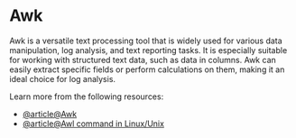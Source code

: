# Awk

Awk is a versatile text processing tool that is widely used for various data manipulation, log analysis, and text reporting tasks. It is especially suitable for working with structured text data, such as data in columns. Awk can easily extract specific fields or perform calculations on them, making it an ideal choice for log analysis.

Learn more from the following resources:

- [@article@Awk](https://www.grymoire.com/Unix/Awk.html)
- [@article@Awl command in Linux/Unix](https://www.digitalocean.com/community/tutorials/awk-command-linux-unix)